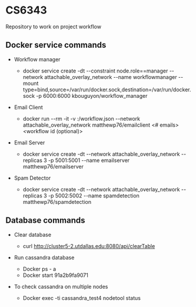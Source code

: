 # CS6343
Repository to work on project workflow

## Docker service commands
- Workflow manager

   * docker service create -dt --constraint node.role==manager --network attachable_overlay_network --name workflowmanager --mount type=bind,source=/var/run/docker.sock,destination=/var/run/docker.sock -p 6000:6000 kbouguyon/workflow_manager

- Email Client

   * docker run --rm -it -v <path to workflow.json>:/workflow.json --network attachable_overlay_network matthewp76/emailclient <# emails> <workflow id (optional)>

- Email Server

   * docker service create -dt --network attachable_overlay_network --replicas 3 -p 5001:5001 --name emailserver matthewp76/emailserver

- Spam Detector

   * docker service create -dt --network attachable_overlay_network --replicas 3 -p 5002:5002 --name spamdetection matthewp76/spamdetection


## Database commands

- Clear database

   * curl http://cluster5-2.utdallas.edu:8080/api/clearTable

- Run cassandra database

   * Docker ps - a
   * Docker start 91a2b9fa9071

- To check cassandra on multiple nodes

   * Docker exec -ti cassandra_test4 nodetool status
